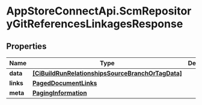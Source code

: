 # AppStoreConnectApi.ScmRepositoryGitReferencesLinkagesResponse

## Properties

Name | Type | Description | Notes
------------ | ------------- | ------------- | -------------
**data** | [**[CiBuildRunRelationshipsSourceBranchOrTagData]**](CiBuildRunRelationshipsSourceBranchOrTagData.md) |  | 
**links** | [**PagedDocumentLinks**](PagedDocumentLinks.md) |  | 
**meta** | [**PagingInformation**](PagingInformation.md) |  | [optional] 


